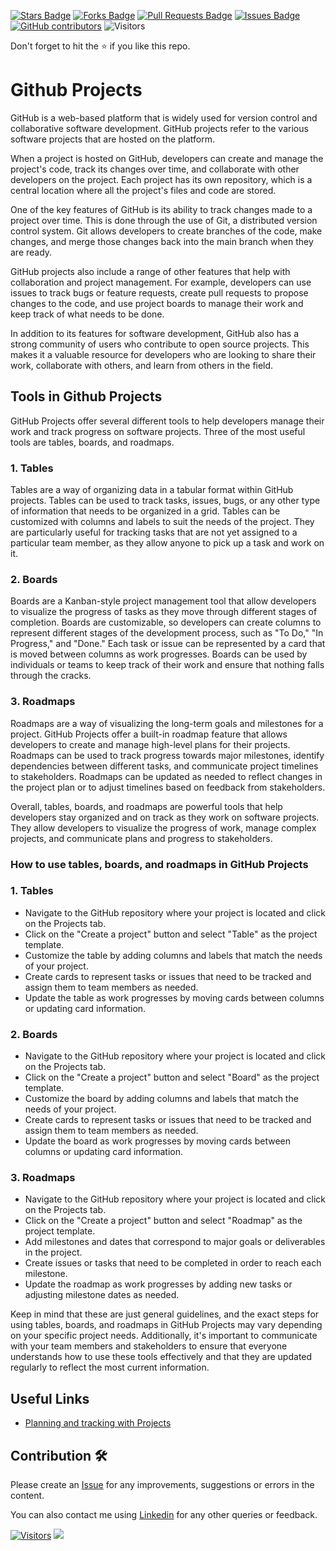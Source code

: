 <a href="https://github.com/drshahizan/learn-github/stargazers"><img src="https://img.shields.io/github/stars/drshahizan/learn-github" alt="Stars Badge"/></a>
<a href="https://github.com/drshahizan/learn-github/network/members"><img src="https://img.shields.io/github/forks/drshahizan/learn-github" alt="Forks Badge"/></a>
<a href="https://github.com/drshahizan/learn-github/pulls"><img src="https://img.shields.io/github/issues-pr/drshahizan/learn-github" alt="Pull Requests Badge"/></a>
<a href="https://github.com/drshahizan/learn-github/issues"><img src="https://img.shields.io/github/issues/drshahizan/learn-github" alt="Issues Badge"/></a>
<a href="https://github.com/drshahizan/learn-github/graphs/contributors"><img alt="GitHub contributors" src="https://img.shields.io/github/contributors/drshahizan/learn-github?color=2b9348"></a>
![Visitors](https://api.visitorbadge.io/api/visitors?path=https%3A%2F%2Fgithub.com%2Flearn-github&labelColor=%23d9e3f0&countColor=%23697689&style=flat)

Don't forget to hit the :star: if you like this repo.

# Github Projects
GitHub is a web-based platform that is widely used for version control and collaborative software development. GitHub projects refer to the various software projects that are hosted on the platform.

When a project is hosted on GitHub, developers can create and manage the project's code, track its changes over time, and collaborate with other developers on the project. Each project has its own repository, which is a central location where all the project's files and code are stored.

One of the key features of GitHub is its ability to track changes made to a project over time. This is done through the use of Git, a distributed version control system. Git allows developers to create branches of the code, make changes, and merge those changes back into the main branch when they are ready.

GitHub projects also include a range of other features that help with collaboration and project management. For example, developers can use issues to track bugs or feature requests, create pull requests to propose changes to the code, and use project boards to manage their work and keep track of what needs to be done.

In addition to its features for software development, GitHub also has a strong community of users who contribute to open source projects. This makes it a valuable resource for developers who are looking to share their work, collaborate with others, and learn from others in the field.

## Tools in Github Projects
GitHub Projects offer several different tools to help developers manage their work and track progress on software projects. Three of the most useful tools are tables, boards, and roadmaps.

### 1. Tables
Tables are a way of organizing data in a tabular format within GitHub projects. Tables can be used to track tasks, issues, bugs, or any other type of information that needs to be organized in a grid. Tables can be customized with columns and labels to suit the needs of the project. They are particularly useful for tracking tasks that are not yet assigned to a particular team member, as they allow anyone to pick up a task and work on it.

### 2. Boards
Boards are a Kanban-style project management tool that allow developers to visualize the progress of tasks as they move through different stages of completion. Boards are customizable, so developers can create columns to represent different stages of the development process, such as "To Do," "In Progress," and "Done." Each task or issue can be represented by a card that is moved between columns as work progresses. Boards can be used by individuals or teams to keep track of their work and ensure that nothing falls through the cracks.

### 3. Roadmaps
Roadmaps are a way of visualizing the long-term goals and milestones for a project. GitHub Projects offer a built-in roadmap feature that allows developers to create and manage high-level plans for their projects. Roadmaps can be used to track progress towards major milestones, identify dependencies between different tasks, and communicate project timelines to stakeholders. Roadmaps can be updated as needed to reflect changes in the project plan or to adjust timelines based on feedback from stakeholders.

Overall, tables, boards, and roadmaps are powerful tools that help developers stay organized and on track as they work on software projects. They allow developers to visualize the progress of work, manage complex projects, and communicate plans and progress to stakeholders.

### How to use tables, boards, and roadmaps in GitHub Projects

### 1. Tables
- Navigate to the GitHub repository where your project is located and click on the Projects tab.
- Click on the "Create a project" button and select "Table" as the project template.
- Customize the table by adding columns and labels that match the needs of your project.
- Create cards to represent tasks or issues that need to be tracked and assign them to team members as needed.
- Update the table as work progresses by moving cards between columns or updating card information.

### 2. Boards
- Navigate to the GitHub repository where your project is located and click on the Projects tab.
- Click on the "Create a project" button and select "Board" as the project template.
- Customize the board by adding columns and labels that match the needs of your project.
- Create cards to represent tasks or issues that need to be tracked and assign them to team members as needed.
- Update the board as work progresses by moving cards between columns or updating card information.

### 3. Roadmaps
- Navigate to the GitHub repository where your project is located and click on the Projects tab.
- Click on the "Create a project" button and select "Roadmap" as the project template.
- Add milestones and dates that correspond to major goals or deliverables in the project.
- Create issues or tasks that need to be completed in order to reach each milestone.
- Update the roadmap as work progresses by adding new tasks or adjusting milestone dates as needed.

Keep in mind that these are just general guidelines, and the exact steps for using tables, boards, and roadmaps in GitHub Projects may vary depending on your specific project needs. Additionally, it's important to communicate with your team members and stakeholders to ensure that everyone understands how to use these tools effectively and that they are updated regularly to reflect the most current information.

## Useful Links
- [Planning and tracking with Projects](https://docs.github.com/en/issues/planning-and-tracking-with-projects)

## Contribution 🛠️
Please create an [Issue](https://github.com/drshahizan/learn-github/issues) for any improvements, suggestions or errors in the content.

You can also contact me using [Linkedin](https://www.linkedin.com/in/drshahizan/) for any other queries or feedback.

[![Visitors](https://api.visitorbadge.io/api/visitors?path=https%3A%2F%2Fgithub.com%2Fdrshahizan&labelColor=%23697689&countColor=%23555555&style=plastic)](https://visitorbadge.io/status?path=https%3A%2F%2Fgithub.com%2Fdrshahizan)
![](https://hit.yhype.me/github/profile?user_id=81284918)



